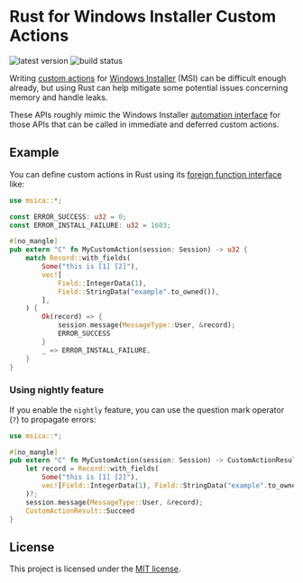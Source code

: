 # Rust for Windows Installer Custom Actions

![latest version](https://img.shields.io/crates/v/msica?logo=rust)
![build status](https://github.com/heaths/msica-rs/actions/workflows/ci.yml/badge.svg?event=push)

Writing [custom actions] for [Windows Installer] (MSI) can be difficult enough already,
but using Rust can help mitigate some potential issues concerning memory and handle leaks.

These APIs roughly mimic the Windows Installer [automation interface] for those APIs
that can be called in immediate and deferred custom actions.

## Example

You can define custom actions in Rust using its [foreign function interface][ffi] like:

```rust
use msica::*;

const ERROR_SUCCESS: u32 = 0;
const ERROR_INSTALL_FAILURE: u32 = 1603;

#[no_mangle]
pub extern "C" fn MyCustomAction(session: Session) -> u32 {
    match Record::with_fields(
        Some("this is [1] [2]"),
        vec![
            Field::IntegerData(1),
            Field::StringData("example".to_owned()),
        ],
    ) {
        Ok(record) => {
            session.message(MessageType::User, &record);
            ERROR_SUCCESS
        }
        _ => ERROR_INSTALL_FAILURE,
    }
}
```

### Using nightly feature

If you enable the `nightly` feature, you can use the question mark operator (`?`) to propagate errors:

```rust
use msica::*;

#[no_mangle]
pub extern "C" fn MyCustomAction(session: Session) -> CustomActionResult {
    let record = Record::with_fields(
        Some("this is [1] [2]"),
        vec![Field::IntegerData(1), Field::StringData("example".to_owned())],
    )?;
    session.message(MessageType::User, &record);
    CustomActionResult::Succeed
}
```

## License

This project is licensed under the [MIT license](LICENSE.txt).

[automation interface]: https://docs.microsoft.com/windows/win32/msi/automation-interface
[custom actions]: https://docs.microsoft.com/windows/win32/msi/custom-actions
[ffi]: https://doc.rust-lang.org/nomicon/ffi.html
[Windows Installer]: https://docs.microsoft.com/windows/win32/msi/about-windows-installer
